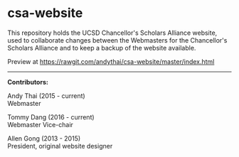 # csa-website
This repository holds the UCSD Chancellor's Scholars Alliance website, used to collaborate changes between the Webmasters for the Chancellor's Scholars Alliance and to keep a backup of the website available. 


Preview at https://rawgit.com/andythai/csa-website/master/index.html

---
<strong>Contributors:</strong>

Andy Thai (2015 - current)<br>
Webmaster


Tommy Dang (2016 - current)<br>
Webmaster Vice-chair


Allen Gong (2013 - 2015)<br>
President, original website designer
